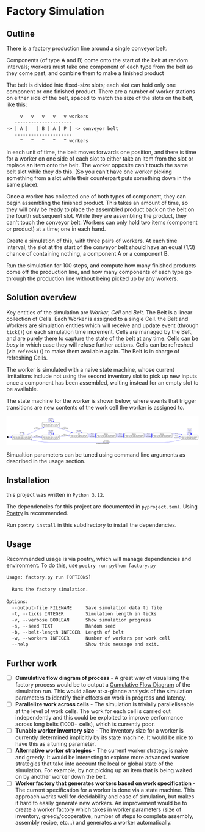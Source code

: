 # Factory Simulation

## Outline 

There is a factory production line around a single conveyor belt.

Components (of type A and B) come onto the start of the belt at random intervals; workers
must take one component of each type from the belt as they come past, and combine them
to make a finished product

The belt is divided into fixed-size slots; each slot can hold only one component or one
finished product. There are a number of worker stations on either side of the belt, spaced to
match the size of the slots on the belt, like this:

```
     v   v   v   v   v workers
   ---------------------
-> | A |   | B | A | P | -> conveyor belt
   ---------------------
     ^   ^   ^   ^   ^ workers
```

In each unit of time, the belt moves forwards one position, and there is time for a worker on
one side of each slot to either take an item from the slot or replace an item onto the belt.
The worker opposite can't touch the same belt slot while they do this. (So you can't have one
worker picking something from a slot while their counterpart puts something down in the
same place).

Once a worker has collected one of both types of component, they can begin assembling the
finished product. This takes an amount of time, so they will only be ready to place the
assembled product back on the belt on the fourth subsequent slot. While they are
assembling the product, they can't touch the conveyor belt. Workers can only hold two items
(component or product) at a time; one in each hand.

Create a simulation of this, with three pairs of workers. At each time interval, the slot at the
start of the conveyor belt should have an equal (1/3) chance of containing nothing, a
component A or a component B.

Run the simulation for 100 steps, and compute how many finished products come off the
production line, and how many components of each type go through the production line
without being picked up by any workers.

## Solution overview

Key entities of the simulation are *Worker*, *Cell* and *Belt*. The Belt is a linear collection of Cells. Each Worker is assigned to a single Cell. the Belt and Workers are simulation entities which will receive and update event (through `tick()`) on each simulation time increment. Cells are managed by the Belt, and are purely there to capture the state of the belt at any time. Cells can be _busy_ in which case they will refuse further actions. Cells can be refreshed (via `refresh()`) to make them available again. The Belt is in charge of refreshing Cells.

The worker is simulated with a naive state machine, whose current limitations include not using the second inventory slot to pick up new inputs once a component has been assembled, waiting instead for an empty slot to be available.

The state machine for the worker is shown below, where events that trigger transitions are new contents of the work cell the worker is assigned to.

![Worker state machine](docs/img/worker-sm.png)

Simualtion parameters can be tuned using command line arguments as described in the usage section. 

## Installation

this project was written in `Python 3.12`.

The dependencies for this project are documented in `pyproject.toml`. Using [Poetry](https://python-poetry.org/) is recommended. 

Run `poetry install` in this subdirectory to install the dependencies.

## Usage

Recommended usage is via poetry, which will manage dependencies and environment. To do this, use `poetry run python factory.py`

```
Usage: factory.py run [OPTIONS]

  Runs the factory simulation.

Options:
  --output-file FILENAME     Save simulation data to file
  -t, --ticks INTEGER        Simulation length in ticks
  -v, --verbose BOOLEAN      Show simulation progress
  -s, --seed TEXT            Random seed
  -b, --belt-length INTEGER  Length of belt
  -w, --workers INTEGER      Number of workers per work cell
  --help                     Show this message and exit.
```

## Further work

- [ ] **Cumulative flow diagram of process** - A great way of visualising the factory process would be to output a [Cumulative Flow Diagram](https://en.wikipedia.org/wiki/Cumulative_flow_diagram) of the simulation run. This would allow at-a-glance analysis of the simulation parameters to identify their effects on work in progress and latency. 
- [ ] **Parallelize work across cells** - The simulation is trivially paralleliseable at the level of work cells. The work for each cell is carried out independently and this could be exploited to improve performance across long belts (1000+ cells), which is currently poor.
- [ ] **Tunable worker inventory size** - The inventory size for a worker is currently determined implicitly by its state machine. It would be nice to have this as a tuning parameter.
- [ ] **Alternative worker strategies** - The current worker strategy is naive and greedy. It would be interesting to explore more advanced worker strategies that take into account the local or global state of the simulation. For example, by not picking up an item that is being waited on by another worker down the belt. 
- [ ] **Worker factory that generates workers based on work specification** - The current specification for a worker is done via a state machine. This approach works well for decidability and ease of simulation, but makes it hard to easily generate new workers. An improvement would be to create a worker factory which takes in worker parameters (size of inventory, greedy/cooperative, number of steps to complete assembly, assembly recipe, etc...) and generates a worker automatically.
